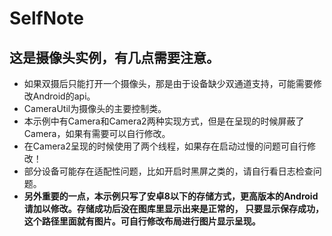 # SelfNote
## 这是摄像头实例，有几点需要注意。
- 如果双摄后只能打开一个摄像头，那是由于设备缺少双通道支持，可能需要修改Android的api。
- CameraUtil为摄像头的主要控制类。
- 本示例中有Camera和Camera2两种实现方式，但是在呈现的时候屏蔽了Camera，如果有需要可以自行修改。
- 在Camera2呈现的时候使用了两个线程，如果存在启动过慢的问题可自行修改！
- 部分设备可能存在适配性问题，比如开启时黑屏之类的，请自行看日志检查问题。
- **另外重要的一点，本示例只写了安卓8以下的存储方式，更高版本的Android请加以修改。存储成功后没在图库里显示出来是正常的，
只要显示保存成功，这个路径里面就有图片。可自行修改布局进行图片显示呈现。**

